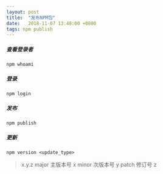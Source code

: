 ```yaml
---
layout: post
title:  "发布NPM包"
date:   2018-11-07 13:48:00 +0800
tags: npm publish
---
```



##### 查看登录者
```
npm whoami
```
##### 登录
```
npm login
```
##### 发布
```
npm publish
```
##### 更新
```
npm version <update_type>
```
> x.y.z
> major 主版本号 x 
> minor 次版本号 y
> patch 修订号 z 